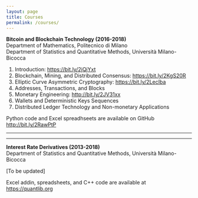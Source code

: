 ```yaml
---
layout: page
title: Courses
permalink: /courses/
---
```


**Bitcoin and Blockchain Technology (2016-2018)**  
Department of Mathematics, Politecnico di Milano  
Department of Statistics and Quantitative Methods, Università Milano-Bicocca

1. Introduction: <https://bit.ly/2jQjYxt>
2. Blockchain, Mining, and Distributed Consensus: <https://bit.ly/2KgS20R>
3. Elliptic Curve Asymmetric Cryptography: <https://bit.ly/2LecIba>
4. Addresses, Transactions, and Blocks
5. Monetary Engineering: <http://bit.ly/2JV31xx>
6. Wallets and Deterministic Keys Sequences
7. Distributed Ledger Technology and Non-monetary Applications

Python code and Excel spreadhseets are available on GitHub <http://bit.ly/2RawPtP>

---

---

**Interest Rate Derivatives (2013-2018)**  
Department of Statistics and Quantitative Methods, Università Milano-Bicocca

[To be updated]

Excel addin, spreadsheets, and C++ code are available at <https://quantlib.org>
